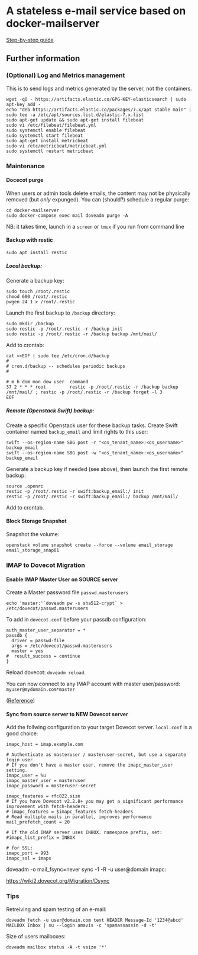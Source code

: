 # A stateless e-mail service based on docker-mailserver

[Step-by-step guide](https://gmasse.github.io/blog/2019/11/08/Take-control-of-your-e-mail/)

## Further information

### (Optional) Log and Metrics management
This is to send logs and metrics generated by the server, not the containers.
```
wget -qO - https://artifacts.elastic.co/GPG-KEY-elasticsearch | sudo apt-key add -
echo "deb https://artifacts.elastic.co/packages/7.x/apt stable main" | sudo tee -a /etc/apt/sources.list.d/elastic-7.x.list
sudo apt-get update && sudo apt-get install filebeat
sudo vi /etc/filebeat/filebeat.yml
sudo systemctl enable filebeat
sudo systemctl start filebeat
sudo apt-get install metricbeat
sudo vi /etc/metricbeat/metricbeat.yml
sudo systemctl restart metricbeat
```

### Maintenance

#### Docecot purge
When users or admin tools delete emails, the content may not be physically removed (but *only* expunged).
You can (should?) schedule a regular purge:
```
cd docker-mailserver
sudo docker-compose exec mail doveadm purge -A
```
NB: it takes time, launch in a `screen` or `tmux` if you run from command line

#### Backup with restic
```
sudo apt install restic

```
##### Local backup:
Generate a backup key:
```
sudo touch /root/.restic
chmod 600 /root/.restic
pwgen 24 1 > /root/.restic
```
Launch the first backup to `/backup` directory:
```
sudo mkdir /backup
sudo restic -p /root/.restic -r /backup init
sudo restic -p /root/.restic -r /backup backup /mnt/mail/
```
Add to crontab:
```
cat <<EOF | sudo tee /etc/cron.d/backup
#
# cron.d/backup -- schedules periodic backups
#

# m h dom mon dow user  command
37 2 * * * root         restic -p /root/.restic -r /backup backup /mnt/mail/ ; restic -p /root/.restic -r /backup forget -l 3
EOF
```

##### Remote (Openstack Swift) backup:
Create a specific Openstack user for these backup tasks.
Create Swift container named `backup_email` and limit rights to this user:
```
swift --os-region-name SBG post -r "<os_tenant_name>:<os_username>" backup_email
swift --os-region-name SBG post -w "<os_tenant_name>:<os_username>" backup_email
```
Generate a backup key if needed (see above), then launch the first remote backup:
```
source .openrc
restic -p /root/.restic -r swift:backup_email:/ init
restic -p /root/.restic -r swift:backup_email:/ backup /mnt/mail/
```
Add to crontab.

#### Block Storage Snapshot
Snapshot the volume:
```
openstack volume snapshot create --force --volume email_storage email_storage_snap01
```

### IMAP to Dovecot Migration

#### Enable IMAP Master User on SOURCE server
Create a Master password file `passwd.masterusers`
```
echo 'master:'`doveadm pw -s sha512-crypt` > /etc/dovecot/passwd.masterusers
```


To add in `dovecot.conf` before your passdb configuration:
```
auth_master_user_separator = *
passdb {
  driver = passwd-file
  args = /etc/dovecot/passwd.masterusers
  master = yes
#  result_success = continue
}
```

Reload dovecot: `doveadm reload`.

You can now connect to any IMAP account with master user/password: `myuser@mydomain.com*master`

([Reference](https://doc.dovecot.org/configuration_manual/authentication/master_users/))

#### Sync from source server to NEW Dovecot server

Add the follwing configuration to your target Dovecot server. `local.conf` is a good choice:
```
imapc_host = imap.example.com

# Authenticate as masteruser / masteruser-secret, but use a separate login user.
# If you don't have a master user, remove the imapc_master_user setting.
imapc_user = %u
imapc_master_user = masteruser
imapc_password = masteruser-secret

imapc_features = rfc822.size
# If you have Dovecot v2.2.8+ you may get a significant performance improvement with fetch-headers:
# imapc_features = $imapc_features fetch-headers
# Read multiple mails in parallel, improves performance
mail_prefetch_count = 20

# If the old IMAP server uses INBOX. namespace prefix, set:
#imapc_list_prefix = INBOX

# for SSL:
imapc_port = 993
imapc_ssl = imaps
```

doveadm -o mail_fsync=never sync -1 -R -u user@domain imapc:


https://wiki2.dovecot.org/Migration/Dsync

### Tips

Retreiving and spam testing of an e-mail:
```
doveadm fetch -u user@domain.com text HEADER Message-Id '1234@abcd' MAILBOX Inbox | su --login amavis -c 'spamassassin -d -t'
```

Size of users mailboxes:
```
doveadm mailbox status -A -t vsize '*'
